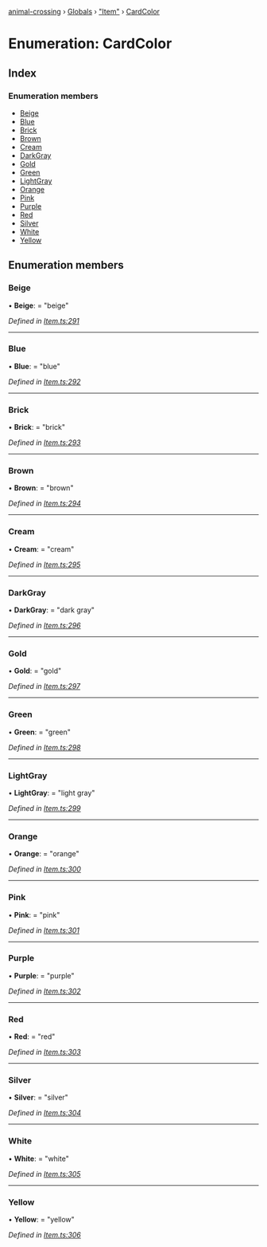 [animal-crossing](../README.md) › [Globals](../globals.md) › ["Item"](../modules/_item_.md) › [CardColor](_item_.cardcolor.md)

# Enumeration: CardColor

## Index

### Enumeration members

* [Beige](_item_.cardcolor.md#beige)
* [Blue](_item_.cardcolor.md#blue)
* [Brick](_item_.cardcolor.md#brick)
* [Brown](_item_.cardcolor.md#brown)
* [Cream](_item_.cardcolor.md#cream)
* [DarkGray](_item_.cardcolor.md#darkgray)
* [Gold](_item_.cardcolor.md#gold)
* [Green](_item_.cardcolor.md#green)
* [LightGray](_item_.cardcolor.md#lightgray)
* [Orange](_item_.cardcolor.md#orange)
* [Pink](_item_.cardcolor.md#pink)
* [Purple](_item_.cardcolor.md#purple)
* [Red](_item_.cardcolor.md#red)
* [Silver](_item_.cardcolor.md#silver)
* [White](_item_.cardcolor.md#white)
* [Yellow](_item_.cardcolor.md#yellow)

## Enumeration members

###  Beige

• **Beige**: = "beige"

*Defined in [Item.ts:291](https://github.com/Norviah/animal-crossing/blob/0da76a6/module/types/Item.ts#L291)*

___

###  Blue

• **Blue**: = "blue"

*Defined in [Item.ts:292](https://github.com/Norviah/animal-crossing/blob/0da76a6/module/types/Item.ts#L292)*

___

###  Brick

• **Brick**: = "brick"

*Defined in [Item.ts:293](https://github.com/Norviah/animal-crossing/blob/0da76a6/module/types/Item.ts#L293)*

___

###  Brown

• **Brown**: = "brown"

*Defined in [Item.ts:294](https://github.com/Norviah/animal-crossing/blob/0da76a6/module/types/Item.ts#L294)*

___

###  Cream

• **Cream**: = "cream"

*Defined in [Item.ts:295](https://github.com/Norviah/animal-crossing/blob/0da76a6/module/types/Item.ts#L295)*

___

###  DarkGray

• **DarkGray**: = "dark gray"

*Defined in [Item.ts:296](https://github.com/Norviah/animal-crossing/blob/0da76a6/module/types/Item.ts#L296)*

___

###  Gold

• **Gold**: = "gold"

*Defined in [Item.ts:297](https://github.com/Norviah/animal-crossing/blob/0da76a6/module/types/Item.ts#L297)*

___

###  Green

• **Green**: = "green"

*Defined in [Item.ts:298](https://github.com/Norviah/animal-crossing/blob/0da76a6/module/types/Item.ts#L298)*

___

###  LightGray

• **LightGray**: = "light gray"

*Defined in [Item.ts:299](https://github.com/Norviah/animal-crossing/blob/0da76a6/module/types/Item.ts#L299)*

___

###  Orange

• **Orange**: = "orange"

*Defined in [Item.ts:300](https://github.com/Norviah/animal-crossing/blob/0da76a6/module/types/Item.ts#L300)*

___

###  Pink

• **Pink**: = "pink"

*Defined in [Item.ts:301](https://github.com/Norviah/animal-crossing/blob/0da76a6/module/types/Item.ts#L301)*

___

###  Purple

• **Purple**: = "purple"

*Defined in [Item.ts:302](https://github.com/Norviah/animal-crossing/blob/0da76a6/module/types/Item.ts#L302)*

___

###  Red

• **Red**: = "red"

*Defined in [Item.ts:303](https://github.com/Norviah/animal-crossing/blob/0da76a6/module/types/Item.ts#L303)*

___

###  Silver

• **Silver**: = "silver"

*Defined in [Item.ts:304](https://github.com/Norviah/animal-crossing/blob/0da76a6/module/types/Item.ts#L304)*

___

###  White

• **White**: = "white"

*Defined in [Item.ts:305](https://github.com/Norviah/animal-crossing/blob/0da76a6/module/types/Item.ts#L305)*

___

###  Yellow

• **Yellow**: = "yellow"

*Defined in [Item.ts:306](https://github.com/Norviah/animal-crossing/blob/0da76a6/module/types/Item.ts#L306)*
